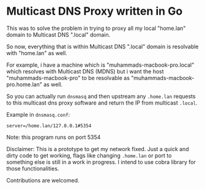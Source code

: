# Multicast DNS Proxy written in Go

This was to solve the problem in trying to proxy all my local "home.lan" domain to Multicast DNS ".local" domain.

So now, everything that is within Multicast DNS ".local" domain is resolvable with "home.lan" as well.

For example, i have a machine which is "muhammads-macbook-pro.local" which resolves with Multicast DNS (MDNS) but i want the host "muhammads-macbook-pro" to be resolvable as "muhammads-macbook-pro.home.lan" as well.

So you can actually run `dnsmasq` and then upstream any `.home.lan` requests to this multicast dns proxy software and return the IP from multicast `.local`.

Example in `dnsmasq.conf`:

```
server=/home.lan/127.0.0.1#5354

```

Note: this program runs on port 5354

Disclaimer: This is a prototype to get my network fixed. Just a quick and dirty code to get working, flags like changing `.home.lan` or port to something else is still in a work in progress. I intend to use cobra library for those functionalities.

Contributions are welcomed.
